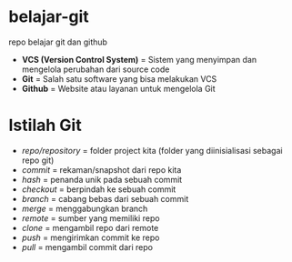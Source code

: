 # belajar-git
repo belajar git dan github
* **VCS (Version Control System)** = Sistem yang menyimpan dan mengelola perubahan dari source code
* **Git** = Salah satu software yang bisa melakukan VCS
* **Github** = Website atau layanan untuk mengelola Git
# Istilah Git
* *repo/repository* = folder project kita (folder yang diinisialisasi sebagai repo git)
* *commit* = rekaman/snapshot dari repo kita
* *hash* = penanda unik pada sebuah commit
* *checkout* = berpindah ke sebuah commit
* *branch* = cabang bebas dari sebuah commit
* *merge* = menggabungkan branch
* *remote* = sumber yang memiliki repo
* *clone* = mengambil repo dari remote
* *push* = mengirimkan commit ke repo
* *pull* = mengambil commit dari repo
